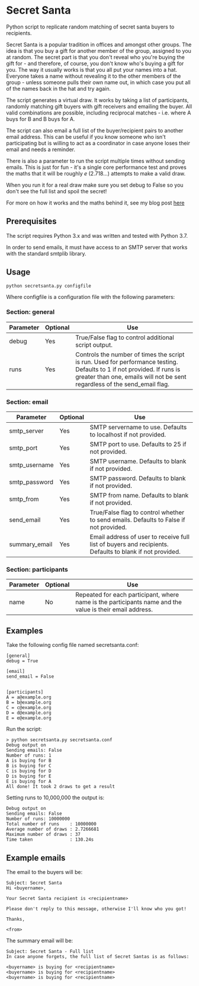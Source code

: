 # Secret Santa

Python script to replicate random matching of secret santa buyers to recipients.

Secret Santa is a popular tradition in offices and amongst other groups. The idea is that you buy a gift for another member of the group, assigned to you at random. The secret part is that you don't reveal who you're buying the gift for - and therefore, of course, you don't know who's buying a gift for you. The way it usually works is that you all put your names into a hat. Everyone takes a name without revealing it to the other members of the group - unless someone pulls their own name out, in which case you put all of the names back in the hat and try again.

The script generates a virtual draw. It works by taking a list of participants, randomly matching gift buyers with gift receivers and emailing the buyer. All valid combinations are possible, including reciprocal matches - i.e. where A buys for B and B buys for A.

The script can also email a full list of the buyer/recipient pairs to another email address. This can be useful if you know someone who isn't participating but is willing to act as a coordinator in case anyone loses their email and needs a reminder.

There is also a parameter to run the script multiple times without sending emails. This is just for fun - it's a single core performance test and proves the maths that it will be roughly *e* (2.718...) attempts to make a valid draw.

When you run it for a real draw make sure you set debug to False so you don't see the full list and spoil the secret!

For more on how it works and the maths behind it, see my blog post [here](https://seanb.co.uk/2020/11/secret-santa-for-the-covid-age/)

## Prerequisites

The script requires Python 3.x and was written and tested with Python 3.7.

In order to send emails, it must have access to an SMTP server that works with the standard smtplib library.


## Usage
```python secretsanta.py configfile```

Where configfile is a configuration file with the following parameters:

### Section: general
Parameter | Optional | Use
----------|----------|----
debug | Yes | True/False flag to control additional script output.
runs | Yes | Controls the number of times the script is run. Used for performance testing. Defaults to 1 if not provided. If runs is greater than one, emails will not be sent regardless of the send_email flag.

### Section: email
Parameter | Optional | Use
----------|----------|----
smtp_server | Yes | SMTP servername to use. Defaults to localhost if not provided.
smtp_port | Yes | SMTP port to use. Defaults to 25 if not provided.
smtp_username | Yes | SMTP username. Defaults to blank if not provided.
smtp_password | Yes | SMTP password. Defaults to blank if not provided.
smtp_from | Yes | SMTP from name. Defaults to blank if not provided.
send_email | Yes | True/False flag to control whether to send emails. Defaults to False if not provided.
summary_email | Yes | Email address of user to receive full list of buyers and recipients. Defaults to blank if not provided.

### Section: participants
Parameter | Optional | Use
----------|----------|----
name | No | Repeated for each participant, where name is the participants name and the value is their email address.



## Examples

Take the following config file named secretsanta.conf:

```
[general]
debug = True

[email]
send_email = False


[participants]
A = a@example.org
B = b@example.org
C = c@example.org
D = d@example.org
E = e@example.org
```
Run the script:
```
> python secretsanta.py secretsanta.conf
Debug output on
Sending emails: False
Number of runs: 1
A is buying for B
B is buying for C
C is buying for D
D is buying for E
E is buying for A
All done! It took 2 draws to get a result
```

Setting runs to 10,000,000 the output is:

```
Debug output on
Sending emails: False
Number of runs: 10000000
Total number of runs    : 10000000
Average number of draws : 2.7266681
Maximum number of draws : 37
Time taken              : 130.24s
```

## Example emails

The email to the buyers will be:
```
Subject: Secret Santa
Hi <buyername>,

Your Secret Santa recipient is <recipientname>

Please don't reply to this message, otherwise I'll know who you got!

Thanks,

<from>
```

The summary email will be:
```
Subject: Secret Santa - Full list
In case anyone forgets, the full list of Secret Santas is as follows:

<buyername> is buying for <recipientname>
<buyername> is buying for <recipientname>
<buyername> is buying for <recipientname>
```

